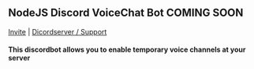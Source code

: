 ## NodeJS Discord VoiceChat Bot COMING SOON

[Invite](https://bit.ly/discord-voicechatbot) | [Dicordserver / Support](https://discord.gg/RZbDJTncSa)

#### This discordbot allows you to enable temporary voice channels at your server
